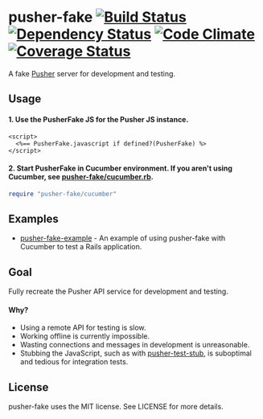 # pusher-fake [![Build Status](https://secure.travis-ci.org/tristandunn/pusher-fake.png?branch=master)](http://travis-ci.org/tristandunn/pusher-fake) [![Dependency Status](https://gemnasium.com/tristandunn/pusher-fake.png)](https://gemnasium.com/tristandunn/pusher-fake) [![Code Climate](https://codeclimate.com/github/tristandunn/pusher-fake.png)](https://codeclimate.com/github/tristandunn/pusher-fake) [![Coverage Status](https://coveralls.io/repos/tristandunn/pusher-fake/badge.png)](https://coveralls.io/r/tristandunn/pusher-fake)

A fake [Pusher](http://pusher.com) server for development and testing.

## Usage

#### 1. Use the PusherFake JS for the Pusher JS instance.

```erb
<script>
  <%== PusherFake.javascript if defined?(PusherFake) %>
</script>
```

#### 2. Start PusherFake in Cucumber environment. If you aren't using Cucumber, see [pusher-fake/cucumber.rb](https://github.com/tristandunn/pusher-fake/blob/master/lib/pusher-fake/cucumber.rb).

```ruby
require "pusher-fake/cucumber"
```

## Examples

* [pusher-fake-example](https://github.com/tristandunn/pusher-fake-example) - An example of using pusher-fake with Cucumber to test a Rails application.

## Goal

Fully recreate the Pusher API service for development and testing.

#### Why?

* Using a remote API for testing is slow.
* Working offline is currently impossible.
* Wasting connections and messages in development is unreasonable.
* Stubbing the JavaScript, such as with [pusher-test-stub](https://github.com/leggetter/pusher-test-stub), is suboptimal and tedious for integration tests.

## License

pusher-fake uses the MIT license. See LICENSE for more details.
